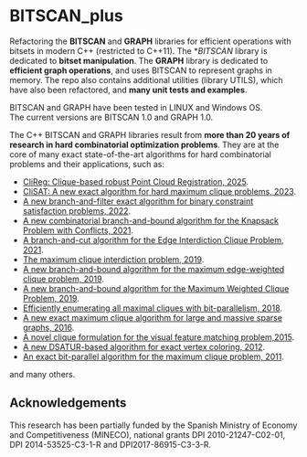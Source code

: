 # BITSCAN_plus
Refactoring the **BITSCAN** and **GRAPH** libraries for efficient operations with bitsets in modern C++ (restricted to C++11).
The **BITSCAN* library is dedicated to **bitset manipulation**. The **GRAPH** library is dedicated to **efficient graph operations**, and uses BITSCAN to represent graphs in memory.  The repo also contains additional utilities (library UTILS), which have also been refactored, and **many unit tests and examples**.

BITSCAN and GRAPH have been tested in LINUX and Windows OS.  
The current versions are BITSCAN 1.0 and GRAPH 1.0.

The C++ BITSCAN and GRAPH libraries result from **more than 20 years of research in hard combinatorial optimization problems**. They are at the core of many exact state-of-the-art algorithms for hard combinatorial problems and their applications, such as:
- [CliReg: Clique-based robust Point Cloud Registration, 2025](https://ieeexplore.ieee.org/abstract/document/10892261).
- [CliSAT: A new exact algorithm for hard maximum clique problems, 2023](https://www.sciencedirect.com/science/article/pii/S0377221722008165).
- [A new branch-and-filter exact algorithm for binary constraint satisfaction problems, 2022](https://www.sciencedirect.com/science/article/pii/S0377221722008165).
- [A new combinatorial branch-and-bound algorithm for the Knapsack Problem with Conflicts, 2021](https://www.sciencedirect.com/science/article/pii/S0377221720306342).
- [A branch-and-cut algorithm for the Edge Interdiction Clique Problem, 2021](https://www.sciencedirect.com/science/article/pii/S0377221721000606).
- [The maximum clique interdiction problem, 2019](https://www.sciencedirect.com/science/article/pii/S0377221719301572).
- [A new branch-and-bound algorithm for the maximum edge-weighted clique problem, 2019](https://www.sciencedirect.com/science/article/pii/S0377221719303054).
- [A new branch-and-bound algorithm for the Maximum Weighted Clique Problem, 2019](https://www.sciencedirect.com/science/article/pii/S0305054819301303?casa_token=G7GLiCVG0xsAAAAA:pEzTarl2ldBHgkG7PSp9s4Mg-idPrMXgaBkD22mTy9Xn20YrBd7rEPA7Xuoiljq6aekFwrlEeQ).
- [Efficiently enumerating all maximal cliques with bit-parallelism, 2018](https://www.sciencedirect.com/science/article/pii/S0305054817302988?casa_token=OqTK-OLIIhgAAAAA:aL1pUr8qPNJeYqPqJn6xLiWeEcsBQxeaPL7Sev3MJa3Dk0Mm_ZxjXxVd9XDKkqL8RsUMIxjK6A).
- [A new exact maximum clique algorithm for large and massive sparse graphs, 2016](https://www.sciencedirect.com/science/article/pii/S0305054815001884).
- [A novel clique formulation for the visual feature matching problem,2015](https://link.springer.com/article/10.1007/s10489-015-0646-1).
- [A new DSATUR-based algorithm for exact vertex coloring, 2012](https://www.sciencedirect.com/science/article/pii/S0305054811002966?casa_token=5udkYhvrMEsAAAAA:ygKzz7_FVTd832UxriFawzx1E26R6g6vWGb-Nx5gUMHZpOofl4GnZURf0pEMMMs6JEkBPilZqA).
- [An exact bit-parallel algorithm for the maximum clique problem, 2011](https://www.sciencedirect.com/science/article/pii/S0305054810001504?casa_token=ss__gBPlWVIAAAAA:-slFv5Gkx-DGHDovu8oguVEqO-eP9dl8xQtQjuUKP8VoOmANOVMh4DoJi6Jj_kkC5xmQ-fIJNg).

and many others. 

Acknowledgements
-------------------------
This research has been partially funded by the Spanish Ministry of Economy and Competitiveness (MINECO), national grants DPI 2010-21247-C02-01, 
DPI 2014-53525-C3-1-R and  DPI2017-86915-C3-3-R.
